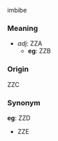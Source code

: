 imbibe
### Meaning
+ _adj_: ZZA
    + __eg__: ZZB

### Origin

ZZC

### Synonym

__eg__: ZZD

+ ZZE


